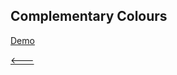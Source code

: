 ## Complementary Colours


[Demo](https://cilliantighe.github.io/Creative_Coding_GD/01_colour/01_complementary_colours/)

[&lt;---](https://github.com/cilliantighe/Creative_Coding_GD/tree/master/01_colour)

